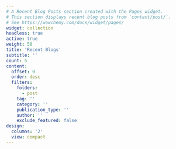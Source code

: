 ```yaml
---
# A Recent Blog Posts section created with the Pages widget.
# This section displays recent blog posts from `content/post/`.
# See https://wowchemy.com/docs/widget/pages/
widget: collection
headless: true
active: true
weight: 50
title: 'Recent Blogs'
subtitle: ''
count: 5
content:
  offset: 0
  order: desc
  filters:
    folders:
      - post
    tag: ''
    category: ''
    publication_type: ''
    author: ''
    exclude_featured: false
design:
  columns: '2'
  view: compact
---
```

